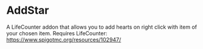 # AddStar
A LifeCounter addon that allows you to add hearts on right click with item of your chosen item.
Requires LifeCounter: https://www.spigotmc.org/resources/102947/
